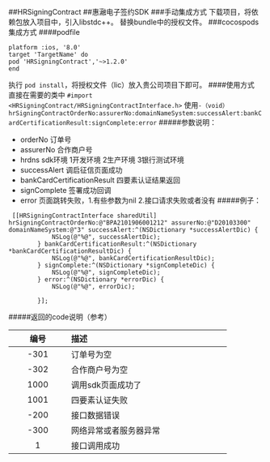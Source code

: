 ##HRSigningContract
##惠瀜电子签约SDK
###手动集成方式
下载项目，将依赖包放入项目中，引入libstdc++。
替换bundle中的授权文件。
###cocospods集成方式
####podfile
```
platform :ios, '8.0'
target 'TargetName' do
pod 'HRSigningContract','~>1.2.0'
end
```
执行 `pod install`，将授权文件（lic）放入贵公司项目下即可。
####使用方式
直接在需要的类中 `#import <HRSigningContract/HRSigningContractInterface.h>`
使用`-（void）hrSigningContractOrderNo:assurerNo:domainNameSystem:successAlert:bankCardCertificationResult:signComplete:error`
#####参数说明：
* orderNo 订单号
* assurerNo 合作商户号
* hrdns sdk环境 1开发环境 2生产环境 3银行测试环境
* successAlert 调启征信页面成功
* bankCardCertificationResult 四要素认证结果返回
* signComplete 签署成功回调
* error 页面跳转失败，1.有些参数为nil 2.接口请求失败或者没有
#####例子：
```
 [[HRSigningContractInterface sharedUtil] hrSigningContractOrderNo:@"BPA2101906001212" assurerNo:@"D20103300" domainNameSystem:@"3" successAlert:^(NSDictionary *successAlertDic) {
            NSLog(@"%@", successAlertDic);
        } bankCardCertificationResult:^(NSDictionary *bankCardCertificationResultDic) {
            NSLog(@"%@", bankCardCertificationResultDic);
        } signComplete:^(NSDictionary *signCompleteDic) {
            NSLog(@"%@", signCompleteDic);
        } error:^(NSDictionary *errorDic) {
            NSLog(@"%@", errorDic);
   
        }];
```
#####返回的code说明（参考）
<style> table th:first-of-type {width: 100px; } table th:nth-of-type(2) {width: 300px; } </style> 
编号|描述
:--:|:--
-301|订单号为空
-302|合作商户号为空
1000|调用sdk页面成功了
1001|四要素认证失败
-200|接口数据错误
-300|网络异常或者服务器异常
1|接口调用成功